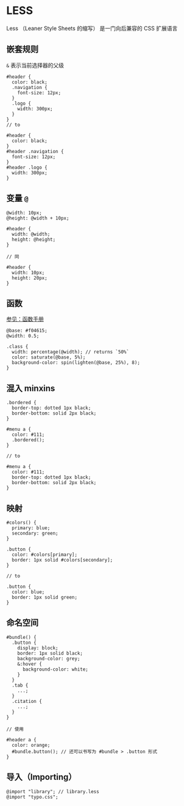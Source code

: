 # LESS

Less （Leaner Style Sheets 的缩写） 是一门向后兼容的 CSS 扩展语言

## 嵌套规则

`&` 表示当前选择器的父级

```less
#header {
  color: black;
  .navigation {
    font-size: 12px;
  }
  .logo {
    width: 300px;
  }
}
// to

#header {
  color: black;
}
#header .navigation {
  font-size: 12px;
}
#header .logo {
  width: 300px;
}
```

## 变量 `@`

```less
@width: 10px;
@height: @width + 10px;

#header {
  width: @width;
  height: @height;
}

// 同

#header {
  width: 10px;
  height: 20px;
}
```

## 函数

[参见：函数手册](https://less.bootcss.com/functions/)

```less
@base: #f04615;
@width: 0.5;

.class {
  width: percentage(@width); // returns `50%`
  color: saturate(@base, 5%);
  background-color: spin(lighten(@base, 25%), 8);
}
```

## 混入 minxins

```less
.bordered {
  border-top: dotted 1px black;
  border-bottom: solid 2px black;
}

#menu a {
  color: #111;
  .bordered();
}

// to

#menu a {
  color: #111;
  border-top: dotted 1px black;
  border-bottom: solid 2px black;
}
```

## 映射

```less
#colors() {
  primary: blue;
  secondary: green;
}

.button {
  color: #colors[primary];
  border: 1px solid #colors[secondary];
}

// to

.button {
  color: blue;
  border: 1px solid green;
}
```

## 命名空间

```less
#bundle() {
  .button {
    display: block;
    border: 1px solid black;
    background-color: grey;
    &:hover {
      background-color: white;
    }
  }
  .tab {
    ...;
  }
  .citation {
    ...;
  }
}

// 使用

#header a {
  color: orange;
  #bundle.button(); // 还可以书写为 #bundle > .button 形式
}
```

## 导入（Importing）

```less
@import "library"; // library.less
@import "typo.css";
```
